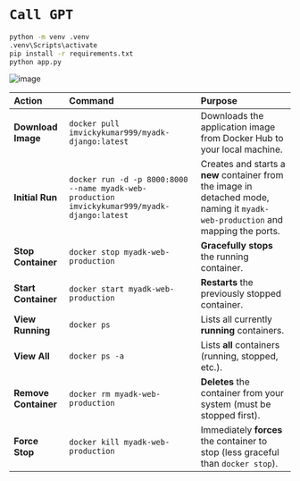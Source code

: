 # `Call GPT`

```bash
python -m venv .venv
.venv\Scripts\activate
pip install -r requirements.txt
python app.py
````

![image](https://github.com/user-attachments/assets/5bc9831c-ac38-4f8f-a3a8-d761b66a5ce2)


| Action | Command | Purpose |
| :--- | :--- | :--- |
| **Download Image** | `docker pull imvickykumar999/myadk-django:latest` | Downloads the application image from Docker Hub to your local machine. |
| **Initial Run** | `docker run -d -p 8000:8000 --name myadk-web-production imvickykumar999/myadk-django:latest` | Creates and starts a **new** container from the image in detached mode, naming it `myadk-web-production` and mapping the ports. |
| **Stop Container** | `docker stop myadk-web-production` | **Gracefully stops** the running container. |
| **Start Container** | `docker start myadk-web-production` | **Restarts** the previously stopped container. |
| **View Running** | `docker ps` | Lists all currently **running** containers. |
| **View All** | `docker ps -a` | Lists **all** containers (running, stopped, etc.). |
| **Remove Container** | `docker rm myadk-web-production` | **Deletes** the container from your system (must be stopped first). |
| **Force Stop** | `docker kill myadk-web-production` | Immediately **forces** the container to stop (less graceful than `docker stop`). |
